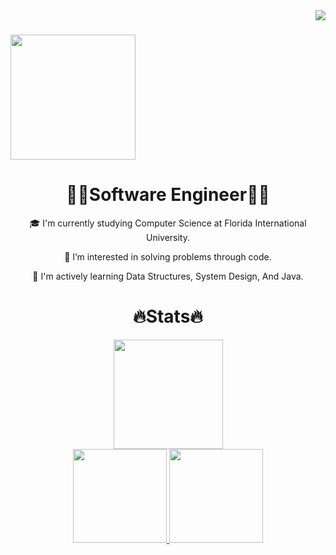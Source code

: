 <a>
  <img align="right" src="https://komarev.com/ghpvc/?username=asad-ac&color=red&label=Visitors" />
</a>

<h1>
  <a href="https://git.io/typing-svg">
    <img height=200 align="center" src="https://readme-typing-svg.demolab.com/?lines=Welcome!😄;I am+Asad+Chaudhry!" />
  </a>
</h1>

<h1 align=center>
  🧑‍💻Software Engineer🧑‍💻
</h1>

<div align=center>
  🎓 I'm currently studying Computer Science at Florida International University.
  
  👀 I’m interested in solving problems through code.

  🌱 I'm actively learning Data Structures, System Design, And Java.
</div>
<h1 align=center>
  🔥Stats🔥
</h1>

<div align = center>
<a href="https://git.io/streak-stats">
  <img height=175 src="https://streak-stats.demolab.com/?user=asad-ac&theme=dark" />
</a>
</div>

<div align = center>
<a href="https://github.com/asad-ac/github-readme-stats">
  <img height=150 src="https://github-readme-stats.vercel.app/api?username=asad-ac&theme=dark&rank_icon=github" />
</a>
  
<a href="https://github.com/anuraghazra/convoychat">
  <img height=150 src="https://github-readme-stats.vercel.app/api/top-langs?username=asad-ac&layout=compact&langs_count=8&card_width=320&theme=dark" />
</a>
</div>

<!---
asad-ac/asad-ac is a ✨ special ✨ repository because its `README.md` (this file) appears on your GitHub profile.
You can click the Preview link to take a look at your changes.
--->
